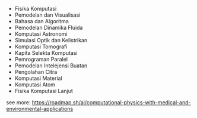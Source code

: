 - Fisika Komputasi
- Pemodelan dan Visualisasi
- Bahasa dan Algoritma
- Pemodelan Dinamika Fluida
- Komputasi Astronomi
- Simulasi Optik dan Kelistrikan
- Komputasi Tomografi
- Kapita Selekta Komputasi
- Pemrograman Paralel
- Pemodelan Intelejensi Buatan
- Pengolahan Citra
- Komputasi Material
- Komputasi Atom
- Fisika Komputasi Lanjut

see more: https://roadmap.sh/ai/computational-physics-with-medical-and-environmental-applications
